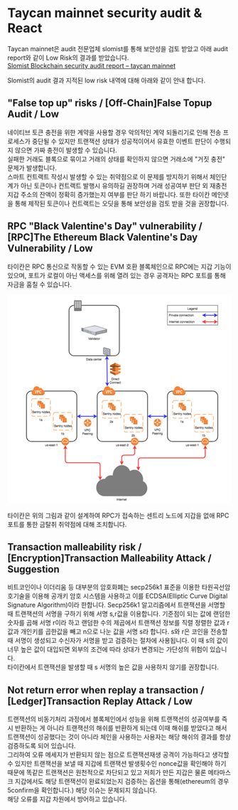 # Taycan mainnet security audit & React
Taycan mainnet은 audit 전문업체 slomist를 통해 보안성을 검토 받았고 아래 audit report와 같이 Low Risk의 결과를 받았습니다.  
[Slomist Blockchain security audit report – taycan mainnet](./SlowMist%20Audit%20Report%20-%20Taycan.pdf)

Slomist의 audit 결과 지적된 low risk 내역에 대해 아래와 같이 안내 합니다.

## "False top up" risks / [Off-Chain]False Topup Audit / Low 
네이티브 토큰 충전을 위한 계약을 사용할 경우 악의적인 계약 되돌리기로 인해 전송 프로세스가 중단될 수 있지만 트랜잭션 상태가 성공적이어서 유효한 이벤트 판단이 수행되지 않으면 가짜 충전이 발생할 수 있습니다.  
실패한 거래도 블록으로 묶이고 거래의 상태를 확인하지 않으면 거래소에 "거짓 충전" 문제가 발생합니다.  
스마트 컨트랙트 작성시 발생할 수 있는 취약점으로 이 문제를 방지하기 위해서 체인단계가 아닌 토큰이나 컨트랙트 발행시 유의하길 권장하며 거래 성공여부 판단 외 재충전 지갑 주소의 잔액이 정확히 증가했는지 여부를 판단 하기 바랍니다. 또한 타이칸 메인넷을 통해 제작된 토큰이나 컨트랙트는 오딧을 통해 보안성을 검토 받을 것을 권장합니다.

## RPC "Black Valentine's Day" vulnerability / [RPC]The Ethereum Black Valentine's Day Vulnerability / Low 
타이칸은 RPC 통신으로 작동할 수 있는 EVM 호환 블록체인으로 RPC에는 지갑 기능이 있으며, 포트가 로컬이 아닌 액세스를 위해 열려 있는 경우 공격자는 RPC 포트를 통해 자금을 훔칠 수 있습니다.  

![structure](./taycan_structure.png)

타이칸은 위의 그림과 같이 설계하여 RPC가 접속하는 센트리 노드에 지갑을 없애 RPC 포트를 통한 금탈취 취약점에 대해 조치합니다.

## Transaction malleability risk / [Encryption]Transaction Malleability Attack / Suggestion
비트코인이나 이더리움 등 대부분의 암호화폐는 secp256k1 표준을 이용한 타원곡선암호기술을 이용해 공개키 암호 시스템을 사용하고 이를 ECDSA(Elliptic Curve Digital Signature Algorithm)이라 한합니다. 
Secp256k1 알고리즘에서 트랜잭션을 서명할 때 트랜잭션의 서명을 구하기 위해 서명 s,r값을 이용합니다. 기준점이 되는 값에 랜덤한 숫자를 곱해 서명 r이라 하고 랜덤한 수의 제곱에서 트랜잭션 정보를 직렬 정렬한 값과 r값과 개인키를 곱한값을 빼고 n으로 나눈 값을 서명 s라 합니다. s와 r은 코인을 전송할 때 서명이 생성되고 수신자가 서명을 받고 검증하는 절차에 사용됩니다. 이 때 s의 값이 너무 높은 값이 대입되면 외부의 조건에 따라 상대가 변경되는 가단성의 위험이 있습니다.  
타이칸에서 트랜잭션을 발생할 때 s 서명의 높은 값을 사용하지 않기를 권장합니다.


## Not return error when replay a transaction / [Ledger]Transaction Replay Attack / Low
트랜잭션의 비동기처리 과정에서 블록체인에서 성능을 위해 트랜잭션의 성공여부를 즉시 반환하는 게 아니라 트랜잭션의 해쉬를 반환하게 되는데 이때 해쉬를 받았다고 해서 트랜잭션이 성공했다는 것이 아니라 체인을 사용하는 사용자는 해당 해쉬의 결과를 항상 검증하도록 되어 있습니다.  
  그리하여 오류 메세지가 반환되지 않는 점으로 트랜잭션재생 공격이 가능하다고 생각할 수 있지만 트랜잭션을 보낼 때 지갑에 트랜잭션 발생횟수인 nonce값을 확인해야 하기 때문에 똑같은 트랜잭션은 원천적으로 차단되고 있고 저희가 만든 지갑은 물론 메타마스크 지갑에서도 해당 트랜잭션이 완료되었는지 검증하는 옵션을 통해(ethereum의 경우 5confirm을 확인합니다.) 해당 이슈는 문제되지 않습니다.   
  해당 오류를 지갑 차원에서 방어하고 있습니다.
